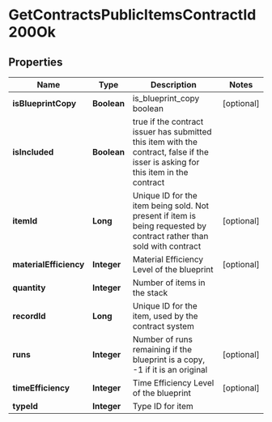 
# GetContractsPublicItemsContractId200Ok

## Properties
Name | Type | Description | Notes
------------ | ------------- | ------------- | -------------
**isBlueprintCopy** | **Boolean** | is_blueprint_copy boolean |  [optional]
**isIncluded** | **Boolean** | true if the contract issuer has submitted this item with the contract, false if the isser is asking for this item in the contract | 
**itemId** | **Long** | Unique ID for the item being sold. Not present if item is being requested by contract rather than sold with contract |  [optional]
**materialEfficiency** | **Integer** | Material Efficiency Level of the blueprint |  [optional]
**quantity** | **Integer** | Number of items in the stack | 
**recordId** | **Long** | Unique ID for the item, used by the contract system | 
**runs** | **Integer** | Number of runs remaining if the blueprint is a copy, -1 if it is an original |  [optional]
**timeEfficiency** | **Integer** | Time Efficiency Level of the blueprint |  [optional]
**typeId** | **Integer** | Type ID for item | 




